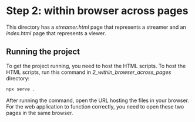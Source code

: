 # Step 2: within browser across pages
This directory has a _streamer.html_ page that represents a streamer and an _index.html_ page that represents a viewer.

## Running the project
To get the project running, you need to host the HTML scripts. To host the HTML scripts, run this command in _2_within_browser_across_pages_ directory:
```bash
npx serve .
```

After running the command, open the URL hosting the files in your browser. For the web application to function correctly, you need to open these two pages in the same browser.
